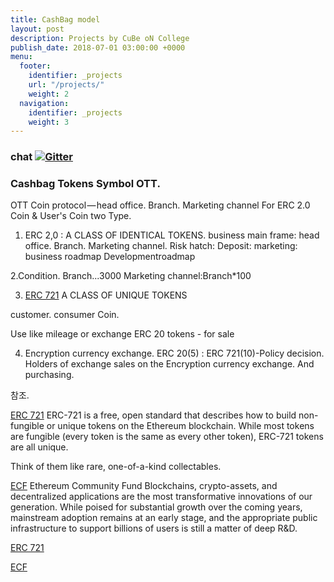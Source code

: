 ```yaml
---
title: CashBag model
layout: post
description: Projects by CuBe oN College
publish_date: 2018-07-01 03:00:00 +0000
menu:
  footer:
    identifier: _projects
    url: "/projects/"
    weight: 2
  navigation:
    identifier: _projects
    weight: 3
---
```


### chat [![Gitter](https://badges.gitter.im/Join%20Chat.svg)](https://gitter.im/wooriapt?utm_source=share-link&utm_medium=link&utm_campaign=share-link)





### Cashbag Tokens Symbol OTT.

OTT Coin protocol — head office. Branch. Marketing channel For ERC 2.0 Coin & User's Coin two Type.
1. ERC 2,0 : A CLASS OF IDENTICAL TOKENS.
business main frame: head office. Branch. Marketing channel.
Risk hatch: 
Deposit:
marketing:
business roadmap
Developmentroadmap

2.Condition.
Branch...3000
Marketing channel:Branch*100 



3. [ERC 721](http://erc721.org) A CLASS OF UNIQUE TOKENS

customer. consumer Coin.

Use like mileage or exchange ERC 20 tokens - for sale

4. Encryption currency exchange.
ERC 20(5) : ERC 721(10)-Policy decision. 
Holders of exchange sales on the Encryption currency exchange. And purchasing.


참조.

[ERC 721](http://erc721.org)
ERC-721 is a free, open standard that describes how to build non-fungible or unique tokens on the Ethereum blockchain. 
While most tokens are fungible (every token is the same as every other token), ERC-721 tokens are all unique. 

Think of them like rare, one-of-a-kind collectables.

[ECF](https://ecf.network./) Ethereum Community Fund
Blockchains, crypto-assets, and decentralized applications are the most transformative innovations of our generation. 
While poised for substantial growth over the coming years, mainstream adoption remains at an early stage, and the 
appropriate public infrastructure to support billions of users is still a matter of deep R&D.







[ERC 721](http://erc721.org)

[ECF](https://ecf.network./) 
